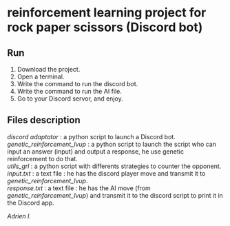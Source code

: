 # reinforcement learning project for rock paper scissors (Discord bot)

## Run  
1. Download the project.  
2. Open a terminal.  
3. Write the command to run the discord bot.
4. Write the command to run the AI file.  
5. Go to your Discord servor, and enjoy.  

## Files description  
_discord adaptator_ : a python script to launch a Discord bot.  
_genetic_reinforcement_lvup_ : a python script to launch the script who can input an answer (input) and output a response, he use genetic reinforcement to do that.  
_utils_grl_ : a python script with differents strategies to counter the opponent.  
_input.txt_ : a text file : he has the discord player move and transmit it to _genetic_reinforcement_lvup_.  
_response.txt_ : a text file : he has the AI move (from _genetic_reinforcement_lvup_) and transmit it to the discord script to print it in the Discord app.  

_Adrien I._
